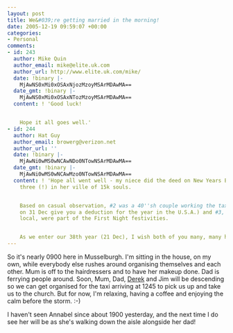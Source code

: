```yaml
---
layout: post
title: We&#039;re getting married in the morning!
date: 2005-12-19 09:59:07 +00:00
categories:
- Personal
comments:
- id: 243
  author: Mike Quin
  author_email: mike@elite.uk.com
  author_url: http://www.elite.uk.com/mike/
  date: !binary |-
    MjAwNS0xMi0xOSAxNjozMzoyMSArMDAwMA==
  date_gmt: !binary |-
    MjAwNS0xMi0xOSAxNTozMzoyMSArMDAwMA==
  content: ! 'Good luck!


    Hope it all goes well.'
- id: 244
  author: Hat Guy
  author_email: browerg@verizon.net
  author_url: ''
  date: !binary |-
    MjAwNi0wMS0wNCAwNDo0NTowNSArMDAwMA==
  date_gmt: !binary |-
    MjAwNi0wMS0wNCAwMzo0NTowNSArMDAwMA==
  content: ! 'Hope all went well - my niece did the deed on New Years Eve, one of
    three (!) in her ville of 15k souls.


    Based on casual observation, #2 was a 40''sh couple working the tax deadline (marrying
    on 31 Dec give you a deduction for the year in the U.S.A.) and #3, at 11:30 p.m.
    local, were part of the First Night festivities.


    As we enter our 38th year (21 Dec), I wish both of you many, many happy anniversaries.'
---
```

So it's nearly 0900 here in Musselburgh.  I'm sitting in the house, on my own, while everybody else rushes around organising themselves and each other.  Mum is off to the hairdressers and to have her makeup done.  Dad is ferrying people around.  Soon,  Mum, Dad, <a href="http://drossy.net/blog/">Derek</a> and Jim will be descending so we can get organised for the taxi arriving at 1245 to pick us up and take us to the church.  But for now, I'm relaxing, having a coffee and enjoying the calm before the storm. :-)

I haven't seen Annabel since about 1900 yesterday, and the next time I do see her will be as she's walking down the aisle alongside her dad!
